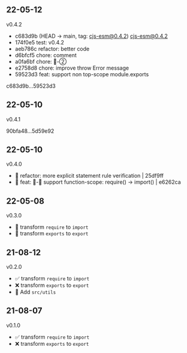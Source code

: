 ## 22-05-12
v0.4.2

- c683d9b (HEAD -> main, tag: cjs-esm@0.4.2) cjs-esm@0.4.2
- 174f0e5 test: v0.4.2
- aeb786c refactor: better code
- d6bfcf5 chore: comment
- a0fa6bf chore: 🚧-②
- e2758d8 chore: improve throw Error message
- 59523d3 feat: support non top-scope module.exports

c683d9b...59523d3

## 22-05-10
v0.4.1

90bfa48...5d59e92

## 22-05-10
v0.4.0

- 🔨 refactor: more explicit statement rule verification | 25df9ff
- 🌱 feat: 🚧-🐞 support function-scope: require() -> import() | e6262ca

## 22-05-08
v0.3.0

- 🔨 transform `require` to `import`
- 🔨 transform `exports` to `export`

## 21-08-12
v0.2.0

- ✅ transform `require` to `import`
- ❌ transform `exports` to `export`
- 🌱 Add `src/utils`

## 21-08-07
v0.1.0

- ✅ transform `require` to `import`
- ❌ transform `exports` to `export`
